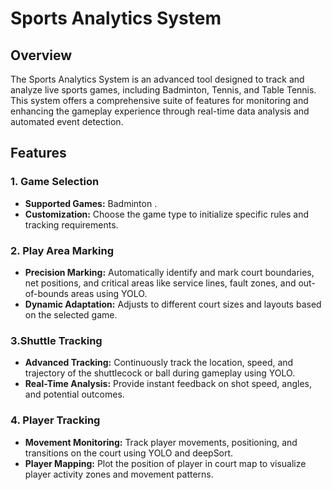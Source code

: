 # Sports Analytics System

## Overview

The Sports Analytics System is an advanced tool designed to track and analyze live sports games, including Badminton, Tennis, and Table Tennis. This system offers a comprehensive suite of features for monitoring and enhancing the gameplay experience through real-time data analysis and automated event detection.

## Features

### 1. Game Selection
- **Supported Games:** Badminton . 
- **Customization:** Choose the game type to initialize specific rules and tracking requirements.

### 2. Play Area Marking
- **Precision Marking:** Automatically identify and mark court boundaries, net positions, and critical areas like service lines, fault zones, and out-of-bounds areas using YOLO.
- **Dynamic Adaptation:** Adjusts to different court sizes and layouts based on the selected game.

### 3.Shuttle Tracking
- **Advanced Tracking:** Continuously track the location, speed, and trajectory of the shuttlecock or ball during gameplay using YOLO.
- **Real-Time Analysis:** Provide instant feedback on shot speed, angles, and potential outcomes.

### 4. Player Tracking
- **Movement Monitoring:** Track player movements, positioning, and transitions on the court using YOLO and deepSort.
- **Player Mapping:** Plot the position of player in court map to visualize player activity zones and movement patterns.




